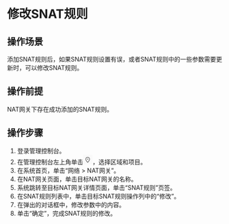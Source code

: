 # 修改SNAT规则<a name="zh-cn_topic_0088819067"></a>

## 操作场景<a name="section44788855152716"></a>

添加SNAT规则后，如果SNAT规则设置有误，或者SNAT规则中的一些参数需要更新时，可以修改SNAT规则。

## 操作前提<a name="section45365749152921"></a>

NAT网关下存在成功添加的SNAT规则。

## 操作步骤<a name="section30069985153038"></a>

1.  登录管理控制台。
2.  在管理控制台左上角单击![](figures/icon-region.png)，选择区域和项目。
3.  在系统首页，单击“网络 \> NAT网关”。
4.  在NAT网关页面，单击目标NAT网关的名称。
5.  系统跳转至目标NAT网关详情页面，单击“SNAT规则”页签。
6.  在SNAT规则列表中，单击目标SNAT规则操作列中的“修改”。
7.  在弹出的对话框中，修改参数中的内容。
8.  单击“确定”，完成SNAT规则的修改。

